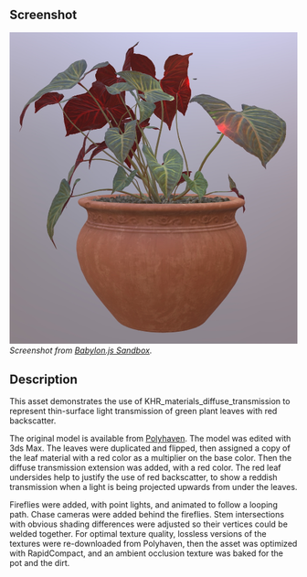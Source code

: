 ## Screenshot

![Screenshot from Babylon.js Sandbox](screenshot/screenshot_Large.jpg)
<br/>_Screenshot from [Babylon.js Sandbox](https://sandbox.babylonjs.com/)._

## Description

This asset demonstrates the use of KHR_materials_diffuse_transmission to represent thin-surface light transmission of green plant leaves with red backscatter. 

The original model is available from [Polyhaven](https://polyhaven.com/a/potted_plant_02). The model was edited with 3ds Max. The leaves were duplicated and flipped, then assigned a copy of the leaf material with a red color as a multiplier on the base color. Then the diffuse transmission extension was added, with a red color. The red leaf undersides help to justify the use of red backscatter, to show a reddish transmission when a light is being projected upwards from under the leaves. 

Fireflies were added, with point lights, and animated to follow a looping path. Chase cameras were added behind the fireflies. Stem intersections with obvious shading differences were adjusted so their vertices could be welded together. For optimal texture quality, lossless versions of the textures were re-downloaded from Polyhaven, then the asset was optimized with RapidCompact, and an ambient occlusion texture was baked for the pot and the dirt.